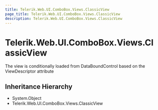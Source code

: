 ```yaml
---
title: Telerik.Web.UI.ComboBox.Views.ClassicView
page_title: Telerik.Web.UI.ComboBox.Views.ClassicView
description: Telerik.Web.UI.ComboBox.Views.ClassicView
---
```


# Telerik.Web.UI.ComboBox.Views.ClassicView

The view is conditionally loaded from DataBoundControl based on the ViewDescriptor attribute

## Inheritance Hierarchy

* System.Object
* Telerik.Web.UI.ComboBox.Views.ClassicView

